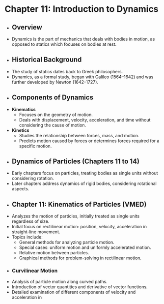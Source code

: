 # Chapter 11: Introduction to Dynamics
- ## Overview
- Dynamics is the part of mechanics that deals with bodies in motion, as opposed to statics which focuses on bodies at rest.
- ## Historical Background
- The study of statics dates back to Greek philosophers.
- Dynamics, as a formal study, began with Galileo (1564–1642) and was further developed by Newton (1642–1727).
- ## Components of Dynamics
- **Kinematics**
	- Focuses on the geometry of motion.
	- Deals with displacement, velocity, acceleration, and time without considering the cause of motion.
- **Kinetics**
	- Studies the relationship between forces, mass, and motion.
	- Predicts motion caused by forces or determines forces required for a specific motion.
- ## Dynamics of Particles (Chapters 11 to 14)
- Early chapters focus on particles, treating bodies as single units without considering rotation.
- Later chapters address dynamics of rigid bodies, considering rotational aspects.
- ## Chapter 11: Kinematics of Particles (VMED)
- Analyzes the motion of particles, initially treated as single units regardless of size.
- Initial focus on rectilinear motion: position, velocity, acceleration in straight-line movement.
- Topics include:
	- General methods for analyzing particle motion.
	- Special cases: uniform motion and uniformly accelerated motion.
	- Relative motion between particles.
	- Graphical methods for problem-solving in rectilinear motion.
- ### Curvilinear Motion
- Analysis of particle motion along curved paths.
- Introduction of vector quantities and derivative of vector functions.
- Detailed examination of different components of velocity and acceleration in